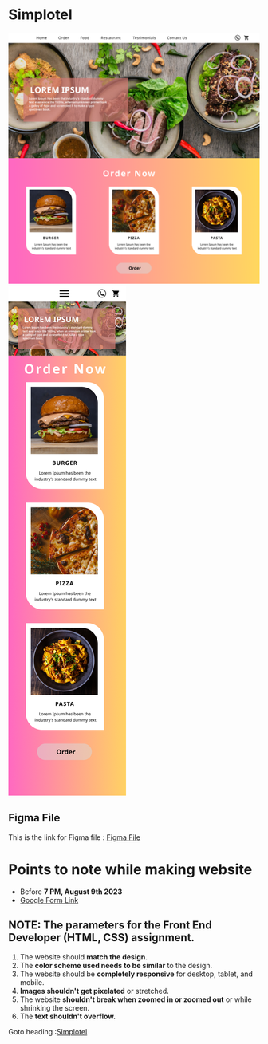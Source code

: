 # Simplotel

![Website Image](/public/desktopUI.png)
![Website Image](/public/phoneUI.png)

## Figma File

This is the link for Figma file :
[Figma File](https://www.figma.com/proto/AnhK3grujgiwUC60aYlwD6/Simplotel?page-id=0%3A1&type=design&node-id=22-15&viewport=-734%2C287%2C0.34&t=h3iIlB1ruw31slPr-1&scaling=scale-down&mode=design 'UI Design')

# Points to note while making website

- Before **7 PM, August 9th 2023**
- [Google Form Link](https://forms.gle/gkVFHJk8cvQenGtE6/ 'submission Link')

## NOTE: The parameters for the Front End Developer (HTML, CSS) assignment.

1. The website should **match the design**.
2. The **color scheme used needs to be similar** to the design.
3. The website should be **completely responsive** for desktop, tablet, and mobile.
4. **Images shouldn't get pixelated** or stretched.
5. The website **shouldn't break when zoomed in or zoomed out** or while shrinking the screen.
6. The **text shouldn't overflow.**

Goto heading :[Simplotel](#Simplotel 'Goto Simplotel')
